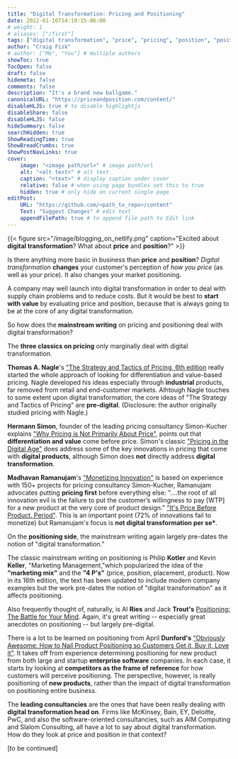 ```yaml
---
title: "Digital Transformation: Pricing and Positioning"
date: 2022-01-16T14:19:15-06:00
# weight: 1
# aliases: ["/first"]
tags: ["digital transformation", "price", "pricing", "position", "positioning"]
author: "Craig Fisk"
# author: ["Me", "You"] # multiple authors
showToc: true
TocOpen: false
draft: false
hidemeta: false
comments: false
description: "It's a brand new ballgame."
canonicalURL: "https://priceandposition.com/content/"
disableHLJS: true # to disable highlightjs
disableShare: false
disableHLJS: false
hideSummary: false
searchHidden: true
ShowReadingTime: true
ShowBreadCrumbs: true
ShowPostNavLinks: true
cover:
    image: "<image path/url>" # image path/url
    alt: "<alt text>" # alt text
    caption: "<text>" # display caption under cover
    relative: false # when using page bundles set this to true
    hidden: true # only hide on current single page
editPost:
    URL: "https://github.com/<path_to_repo>/content"
    Text: "Suggest Changes" # edit text
    appendFilePath: true # to append file path to Edit link
---
```


{{< figure src="/image/blogging_on_netlify.png" caption="Excited about **digital transformation**? What about **price** and **position**?" >}}

Is there anything more basic in business than **price** and **position**? _Digital transformation_ **changes** your customer's perception of _how you price_ (as well as your price). It also changes your market positioning.

A company may well launch into digital transformation in order to deal with supply chain problems and to reduce costs. But it would be best to **start with value** by evaluating price and position, because that is always going to be at the core of any digital transformation.

So how does the **mainstream writing** on pricing and positioning deal with digital transformation?

The **three classics on pricing** only marginally deal with digital transformation.

**Thomas A. Nagle**'s ["The Strategy and Tactics of Pricing, 6th edition](https://www.amazon.com/Strategy-Tactics-Pricing-growing-profitably-dp-1138737518/dp/1138737518/ref=mt_other?_encoding=UTF8&me=&qid=) really started the whole approach of looking for differentiation and value-based pricing. Nagle developed his ideas especially through **industrial** products, far removed from retail and end-customer markets. Alhtough Nagle touches to some extent upon digital transformation, the core ideas of "The Strategy and Tactics of Pricing" are **pre-digital**. (Disclosure: the author originally studied pricing with Nagle.)

**Hermann Simon**, founder of the leading pricing consultancy Simon-Kucher explains ["Why Pricing is Not Primarily About Price"](https://www.monkhouseandcompany.com/podcast/why-pricing-is-not-primarily-about-price/), points out that **differentiation and value** come before price. Simon's classic ["Pricing in the Digital Age"](https://www.youtube.com/watch?v=hHT3bI3UkV8) does address some of the key innovations in pricing that come with **digital products**, although Simon does **not** directly address **digital transformation**.

**Madhavan Ramanujam**'s ["Monetizing Innovation"](https://www.amazon.com/Monetizing-Innovation-Companies-Design-Product-ebook/dp/B01F4DYY1I/ref=pd_sbs_4/140-1375818-0814438?pd_rd_w=wOS5s&pf_rd_p=690958f6-2825-419e-9c16-73ffd4055b65&pf_rd_r=SRXWHWD2W4P6DBW0XJ6C&pd_rd_r=3b11a6eb-bf55-4436-a3be-5453e75f521a&pd_rd_wg=HLBoX&pd_rd_i=B01F4DYY1I&psc=1) is based on experience with 150+ projects for pricing consultancy Simon-Kucher, Ramanujam advocates putting **pricing first** before everything else: "....the root of all innovation evil is the failure to put the customer’s willingness to pay [WTP] for a new product at the very core of product design." ["It's Price Before Product. Period"](https://review.firstround.com/its-price-before-product-period). This is an important point (72% of innovations fail to monetize) but Ramanujam's focus is **not digital transformation per se\***.

On the **positioning side**, the mainstream writing again largely pre-dates the notion of "digital transformation."

The classic mainstream writing on positioning is Philip **Kotler** and Kevin **Keller**, "Marketing Management,"which popularized the idea of the **"marketing mix"** and the **"4 P's"** (price, position, placement, product). Now in its 16th edition, the text has been updated to include modern company examples but the work pre-dates the notion of "digital transformation" as it affects positioning.

Also frequently thought of, naturally, is Al **Ries** and Jack **Trout's** [Positioning: The Battle for Your Mind](https://www.amazon.com/Positioning-Battle-Your-Al-Ries/dp/0071373586/ref=tmm_pap_swatch_0?_encoding=UTF8&qid=&sr=). Again, it's great writing -- especially great anecdotes on positioning -- but largely pre-digital.

There is a lot to be learned on positioning from
April **Dunford's** ["Obviously Awesome: How to Nail Product Positioning so Customers Get it, Buy it, Love it"](https://www.amazon.com/Obviously-Awesome-Product-Positioning-Customers-ebook/dp/B07PPW5V9C/ref=pd_sbs_1/140-1375818-0814438?pd_rd_w=Tgts9&pf_rd_p=690958f6-2825-419e-9c16-73ffd4055b65&pf_rd_r=0ZX606GWWASKM6278BYQ&pd_rd_r=5a857157-a13f-44dc-8e78-c38cc42b1df4&pd_rd_wg=MCIb1&pd_rd_i=B07PPW5V9C&psc=1). It takes off from experience determining positioning for new product from both large and startup **enterprise software** companies. In each case, it starts by looking at **competitors as the frame of reference** for how customers will perceive positioning. The perspective, however, is really positioning of **new products**, rather than the impact of digital transformation on positioning entire business.

The **leading consultancies** are the ones that have been really dealing with **digital transformation head on**. Firms like McKinsey, Bain, EY, Deloitte, PwC, and also the software-oriented consultancies, such as AIM Computing and Slalom Consulting, all have a lot to say about digital transformation. How do they look at price and position in that context?

[to be continued]

